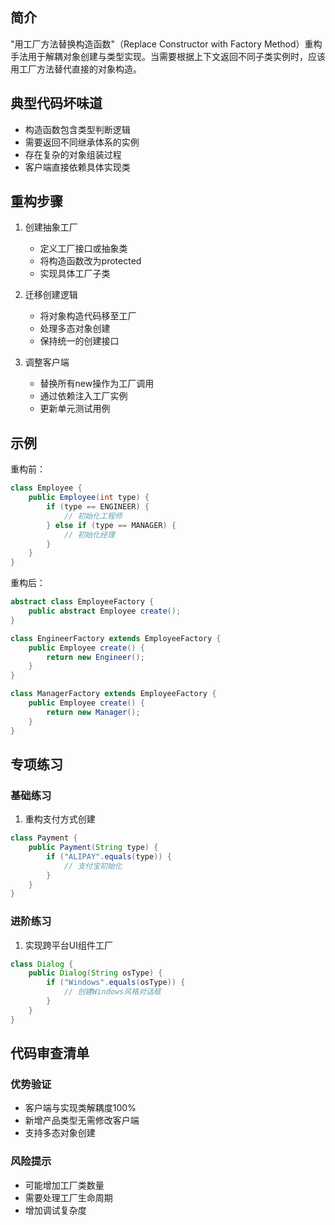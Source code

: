 ## 简介
"用工厂方法替换构造函数"（Replace Constructor with Factory Method）重构手法用于解耦对象创建与类型实现。当需要根据上下文返回不同子类实例时，应该用工厂方法替代直接的对象构造。

## 典型代码坏味道
- 构造函数包含类型判断逻辑
- 需要返回不同继承体系的实例
- 存在复杂的对象组装过程
- 客户端直接依赖具体实现类

## 重构步骤
1. 创建抽象工厂
   - 定义工厂接口或抽象类
   - 将构造函数改为protected
   - 实现具体工厂子类

2. 迁移创建逻辑
   - 将对象构造代码移至工厂
   - 处理多态对象创建
   - 保持统一的创建接口

3. 调整客户端
   - 替换所有new操作为工厂调用
   - 通过依赖注入工厂实例
   - 更新单元测试用例

## 示例
重构前：

```java
class Employee {
    public Employee(int type) {
        if (type == ENGINEER) {
            // 初始化工程师
        } else if (type == MANAGER) {
            // 初始化经理
        }
    }
}
```

重构后：

```java
abstract class EmployeeFactory {
    public abstract Employee create();
}

class EngineerFactory extends EmployeeFactory {
    public Employee create() {
        return new Engineer();
    }
}

class ManagerFactory extends EmployeeFactory {
    public Employee create() {
        return new Manager();
    }
}
```

## 专项练习
### 基础练习
1. 重构支付方式创建

```java
class Payment {
    public Payment(String type) {
        if ("ALIPAY".equals(type)) {
            // 支付宝初始化
        }
    }
}
```

### 进阶练习
1. 实现跨平台UI组件工厂

```java
class Dialog {
    public Dialog(String osType) {
        if ("Windows".equals(osType)) {
            // 创建Windows风格对话框
        }
    }
}
```

## 代码审查清单
### 优势验证
- 客户端与实现类解耦度100%
- 新增产品类型无需修改客户端
- 支持多态对象创建

### 风险提示
- 可能增加工厂类数量
- 需要处理工厂生命周期
- 增加调试复杂度
